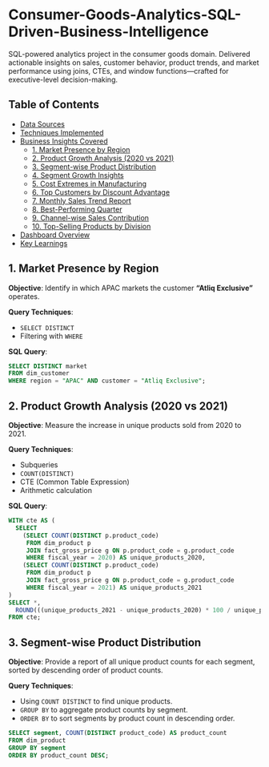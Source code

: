 # Consumer-Goods-Analytics-SQL-Driven-Business-Intelligence
SQL-powered analytics project in the consumer goods domain. Delivered actionable insights on sales, customer behavior, product trends, and market performance using joins, CTEs, and window functions—crafted for executive-level decision-making.

## Table of Contents

- [Data Sources](#data-sources)
- [Techniques Implemented](#techniques-implemented)
- [Business Insights Covered](#business-insights-covered)
  - [1. Market Presence by Region](#1-market-presence-by-region)
  - [2. Product Growth Analysis (2020 vs 2021)](#2-product-growth-analysis-2020-vs-2021)
  - [3. Segment-wise Product Distribution](#3-segment-wise-product-distribution)
  - [4. Segment Growth Insights](#4-segment-growth-insights)
  - [5. Cost Extremes in Manufacturing](#5-cost-extremes-in-manufacturing)
  - [6. Top Customers by Discount Advantage](#6-top-customers-by-discount-advantage)
  - [7. Monthly Sales Trend Report](#7-monthly-sales-trend-report)
  - [8. Best-Performing Quarter](#8-best-performing-quarter)
  - [9. Channel-wise Sales Contribution](#9-channel-wise-sales-contribution)
  - [10. Top-Selling Products by Division](#10-top-selling-products-by-division)
- [Dashboard Overview](#dashboard-overview)
- [Key Learnings](#key-learnings)

## 1. Market Presence by Region  
**Objective**: Identify in which APAC markets the customer **“Atliq Exclusive”** operates.

**Query Techniques**:  
- `SELECT DISTINCT`  
- Filtering with `WHERE`

**SQL Query**:
```sql
SELECT DISTINCT market
FROM dim_customer
WHERE region = "APAC" AND customer = "Atliq Exclusive";
```

## 2. Product Growth Analysis (2020 vs 2021)  
**Objective**: Measure the increase in unique products sold from 2020 to 2021.

**Query Techniques**:  
- Subqueries  
- `COUNT(DISTINCT)`  
- CTE (Common Table Expression)  
- Arithmetic calculation

**SQL Query**:
```sql
WITH cte AS (
  SELECT
    (SELECT COUNT(DISTINCT p.product_code)
     FROM dim_product p
     JOIN fact_gross_price g ON p.product_code = g.product_code
     WHERE fiscal_year = 2020) AS unique_products_2020,
    (SELECT COUNT(DISTINCT p.product_code)
     FROM dim_product p
     JOIN fact_gross_price g ON p.product_code = g.product_code
     WHERE fiscal_year = 2021) AS unique_products_2021
)
SELECT *,
  ROUND(((unique_products_2021 - unique_products_2020) * 100 / unique_products_2020), 2) AS percentage_chg
FROM cte;
```
## 3. Segment-wise Product Distribution
**Objective**: Provide a report of all unique product counts for each segment, sorted by descending order of product counts.

**Query Techniques**:
- Using `COUNT DISTINCT` to find unique products.
- `GROUP BY` to aggregate product counts by segment.
- `ORDER BY` to sort segments by product count in descending order.

```sql
SELECT segment, COUNT(DISTINCT product_code) AS product_count
FROM dim_product
GROUP BY segment
ORDER BY product_count DESC;


